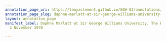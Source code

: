 ```yaml
---
annotation_page_uri: https://tanyaclement.github.io/SGW-SI/annotations/daphne-marlatt-at-sir-george-williams-university-the-poetry-series-3-november-1970-canvas-1-toc.json
annotation_page_slug: daphne-marlatt-at-sir-george-williams-university-the-poetry-series-3-november-1970-canvas-1-toc
layout: annotation_page
manifest_label: Daphne Marlatt at Sir George Williams University, The Poetry Series,
  3 November 1970

---
```

